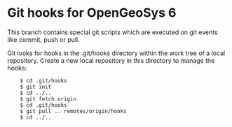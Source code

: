 # Git hooks for OpenGeoSys 6 #

This branch contains special git scripts which are executed on git events
like commit, push or pull.

Git looks for hooks in the .git/hooks directory within the work tree of a
local repository. Create a new local repository in this directory to manage
the hooks:

		$ cd .git/hooks
		$ git init
		$ cd ../..
		$ git fetch origin
		$ cd .git/hooks
		$ git pull .. remotes/origin/hooks
		$ cd ../..

